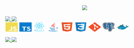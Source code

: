 <div align='center'>
  <a href="https://github.com/marllonmendez">
  <img src="https://readme-typing-svg.herokuapp.com?color=%23B836F7&center=true&vCenter=true&multiline=true&width=600&height=70&lines=Hello,+World!;My+name+is+Marlon%2C+and+I'm+a+Full+Stack+Developer">
</div>

 <div><br>
  <a href="https://github.com/marllonmendez">
  <img height="150em" src="https://github-readme-stats.vercel.app/api?username=marllonmendez&show_icons=true&theme=transparent"/>
  <img height="150em" src="https://github-readme-stats.vercel.app/api/top-langs/?username=marllonmendez&layout=compact&langs_count=7&theme=tokyonight"/>
</div>

<div style="display: inline-block"<br>
  <img align="center" alt="JavaScript" height="30" width="40" src="https://raw.githubusercontent.com/devicons/devicon/master/icons/javascript/javascript-plain.svg"/>
  <img align="center" alt="TypeScript" height="30" width="40" src="https://raw.githubusercontent.com/devicons/devicon/master/icons/typescript/typescript-plain.svg"/>
  <img align="center" alt="React.js" height="30" width="40" src="https://raw.githubusercontent.com/devicons/devicon/master/icons/react/react-original-wordmark.svg"/>
  <img align="center" alt="JAVA" height="30" width="40" src="https://raw.githubusercontent.com/devicons/devicon/master/icons/java/java-original.svg"/>
  <img align="center" alt="HTML" height="30" width="40" src="https://raw.githubusercontent.com/devicons/devicon/master/icons/html5/html5-original.svg"/>
  <img align="center" alt="CSS" height="30" width="40" src="https://raw.githubusercontent.com/devicons/devicon/master/icons/css3/css3-original.svg"/>
  <img align="center" alt="Git" height="30" width="40" src="https://raw.githubusercontent.com/devicons/devicon/master/icons/git/git-original.svg"/>
  <img align="center" alt="PostgreSQL" height="30" width="40" src="https://raw.githubusercontent.com/devicons/devicon/master/icons/postgresql/postgresql-original.svg"/>
  <img align="center" alt="Docker" height="30" width="40" src="https://raw.githubusercontent.com/devicons/devicon/master/icons/docker/docker-original.svg"/>
</div>

<div><br>
  <a href="https://www.linkedin.com/in/marllonmendez" target="_blank">
    <img src="https://img.shields.io/badge/-LinkedIn-%230077B5?style=for-the-badge&logo=linkedin&logoColor=white">
  </a>

  <a href="mailto:marlonmendesor@gmail.com" target="_blank">
    <img src="https://img.shields.io/badge/-Gmail-%23333?style=for-the-badge&logo=gmail&logoColor=white">
  </a>
</div>
